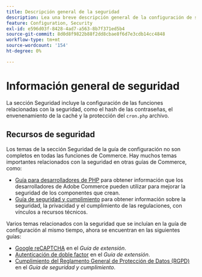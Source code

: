 ```yaml
---
title: Descripción general de la seguridad
description: Lea una breve descripción general de la configuración de seguridad de la aplicación Adobe Commerce.
feature: Configuration, Security
exl-id: e596d03f-8428-4ad7-a563-8b7f371ed5b4
source-git-commit: 8d0d8f9822b88f2dd8cbae8f6d7e3cdb14cc4848
workflow-type: tm+mt
source-wordcount: '154'
ht-degree: 0%

---
```


# Información general de seguridad

La sección Seguridad incluye la configuración de las funciones relacionadas con la seguridad, como el hash de las contraseñas, el envenenamiento de la caché y la protección del `cron.php` archivo.

## Recursos de seguridad

Los temas de la sección Seguridad de la guía de configuración no son completos en todas las funciones de Commerce. Hay muchos temas importantes relacionados con la seguridad en otras guías de Commerce, como:

- [Guía para desarrolladores de PHP](https://developer.adobe.com/commerce/php/development/security/) para obtener información que los desarrolladores de Adobe Commerce pueden utilizar para mejorar la seguridad de los componentes que crean.
- [Guía de seguridad y cumplimiento](https://devdocs.magento.com/security/security-and-compliance.html) para obtener información sobre la seguridad, la privacidad y el cumplimiento de las regulaciones, con vínculos a recursos técnicos.

Varios temas relacionados con la seguridad que se incluían en la guía de configuración al mismo tiempo, ahora se encuentran en las siguientes guías:

- [Google reCAPTCHA](https://devdocs.magento.com/guides/v2.4/security/google-recaptcha.html) en el _Guía de extensión_.
- [Autenticación de doble factor](https://devdocs.magento.com/guides/v2.4/security/two-factor-authentication.html) en el _Guía de extensión_.
- [Cumplimiento del Reglamento General de Protección de Datos (RGPD)](https://devdocs.magento.com/compliance/privacy/gdpr.html) en el _Guía de seguridad y cumplimiento_.
